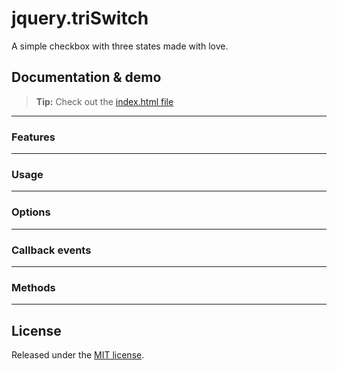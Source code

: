 # jquery.triSwitch

A simple checkbox with three states made with love.


## Documentation & demo

> **Tip:** Check out the [<i class="icon-file"></i> index.html file](#publish-a-document)

----------

### Features
--------------------

### Usage
--------------------

### Options
--------------------

### Callback events
--------------------

### Methods
--------------------

## License

Released under the [MIT license](http://www.opensource.org/licenses/MIT).